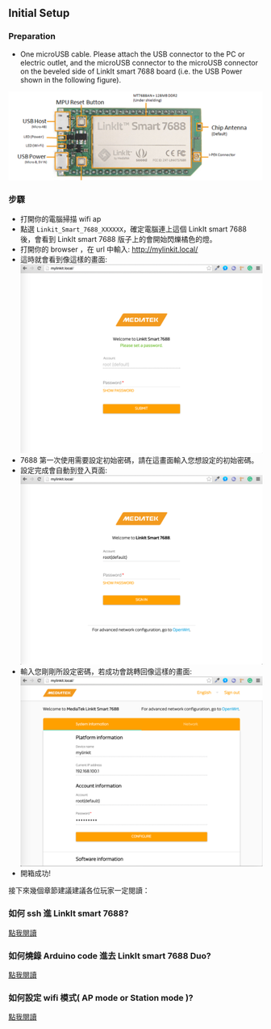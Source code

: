 ## Initial Setup

### Preparation
* One microUSB cable. Please attach the USB connector to the PC or electric outlet, and the microUSB connector to the microUSB connector on the beveled side of LinkIt smart 7688 board (i.e. the USB Power shown in the following figure).


![](pwr.png)

### 步驟

* 打開你的電腦掃描 wifi ap
* 點選 `Linkit_Smart_7688_XXXXXX`，確定電腦連上這個 LinkIt smart 7688 後，會看到 LinkIt smart 7688 版子上的會開始閃爍橘色的燈。
* 打開你的 browser ，在 url 中輸入: http://mylinkit.local/
* 這時就會看到像這樣的畫面:
    ![](resetpassword.png)
* 7688 第一次使用需要設定初始密碼，請在這畫面輸入您想設定的初始密碼。
* 設定完成會自動到登入頁面:
    ![](login.png)
* 輸入您剛剛所設定密碼，若成功會跳轉回像這樣的畫面:
    ![](sysinfo.png)
* 開箱成功!

接下來幾個章節建議建議各位玩家一定閱讀：

### 如何 ssh 進 LinkIt smart 7688?

[點我閱讀](/)

### 如何燒錄 Arduino code 進去 LinkIt smart 7688 Duo?

[點我閱讀](/)

### 如何設定 wifi 模式( AP mode or Station mode )?

[點我閱讀](/)
